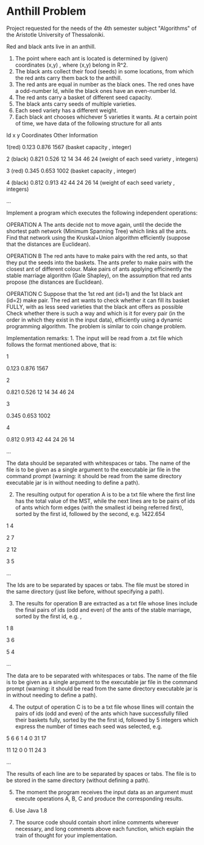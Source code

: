 # Anthill Problem
Project requested for the needs of the 4th semester subject "Algorithms" of the Aristotle University of Thessaloniki.

Red and black ants live in an anthill.
1. The point where each ant is located is determined by (given) coordinates (x,y) , where (x,y) belong in R^2.
2. The black ants collect their food (seeds) in some locations, from which the red ants carry them back to the anthill.
3. The red ants are equal in number as the black ones. The red ones have a odd-number Id, while the black ones have an even-number Id.
4. The red ants carry a basket of different seed capacity.
5. The black ants carry seeds of multiple varieties.
6. Each seed variety has a different weight.
7. Each black ant chooses whichever 5 varieties it wants.
At a certain point of time, we have data of the following structure for all ants

Id         x  y Coordinates       Other Information

1(red)     0.123 0.876          1567 (basket capacity , integer)

2 (black)  0.821 0.526          12 14 34 46 24 (weight of each seed variety , integers)

3 (red)    0.345 0.653          1002 (basket capacity , integer)

4 (black)  0.812 0.913          42 44 24 26 14 (weight of each seed variety , integers)

...

Implement a program which executes the following independent operations:

OPERATION Α
The ants decide not to move again, until the decide the shortest path network (Minimum Spanning Tree) which links all the ants. Find that network using the Kruskal+Union algorithm efficiently (suppose that the distances are Euclidean).

OPERATION B
The red ants have to make pairs with the red ants, so that they put the seeds into the baskets. The ants prefer to make pairs with the closest ant of different colour. Make pairs of ants applying efficinently the stable marriage algorithm (Gale Shapley), on the assumption that red ants propose (the distances are Euclidean).

OPERATION C
Suppose that the 1st red ant (id=1) and the 1st black ant (id=2) make pair. The red ant wants to check whether it can fill its basket FULLY, with as less seed varieties that the black ant offers as possible Check whether there is such a way and which is it for every pair (in the order in which they exist in the input data), efficiently using a dynamic programming algorithm.
The problem is similar to coin change problem.

Implementation remarks:
1.
The input will be read from a .txt file which follows the format mentioned above, that is:

1

0.123 0.876 1567

2

0.821 0.526 12 14 34 46 24

3

0.345 0.653 1002

4

0.812 0.913 42 44 24 26 14

...

The data should be separated with whitespaces or tabs.
The name of the file is to be given as a single argument to the executable jar file in the command prompt (warning: it should be read from the same directory executable jar is in without needing to define a path).


2. The resulting output for operation A is to be a txt file where the first line has the total value of the MST, while the next lines are to be pairs of ids of ants which form edges (with the smallest id being referred first), sorted by the first id, followed by the second, e.g.
1422.654

1 4

2 7

2 12

3 5

...

The Ids are to be separated by spaces or tabs.
The file must be stored in the same directory (just like before, without specifying a path).


3. The results for operation B are extracted as a txt file whose lines include the final pairs of ids (odd and even) of the ants of the stable marriage, sorted by the first id, e.g. ,

1 8

3 6

5 4

...

The data are to be separated with whitespaces or tabs.
The name of the file is to be given as a single argument to the executable jar file in the command prompt (warning: it should be read from the same directory executable jar is in without needing to define a path).

4. The output of operation C is to be a txt file whose llines will contain the pairs of ids (odd and even) of the ants which have successfully filled their baskets fully, sorted by the the first id, followed by 5 integers which express the number of times each seed was selected, e.g.

5 6  6 1 4 0 31 17

11 12   0 0 11 24 3

...

The results of each line are to be separated by spaces or tabs.
The file is to be stored in the same directory (without defining a path).

5. The moment the program receives the input data as an argument must execute operations A, B, C and produce the corresponding results.

6. Use Java 1.8

7. The source code should contain short inline comments wherever necessary, and long comments above each function, which explain the train of thought for your implementation.
